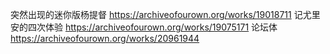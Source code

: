 突然出现的迷你版杨提督 https://archiveofourown.org/works/19018711
记尤里安的四次体验 https://archiveofourown.org/works/19075171
论坛体 https://archiveofourown.org/works/20961944
